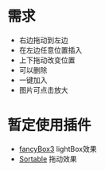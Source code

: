 

# 需求

* 右边拖动到左边
* 在左边任意位置插入
* 上下拖动改变位置
* 可以删除
* 一键加入 
* 图片可点击放大

# 暂定使用插件

* [fancyBox3](https://github.com/fancyapps/fancybox)   lightBox效果
* [Sortable](https://github.com/RubaXa/Sortable)  拖动效果









